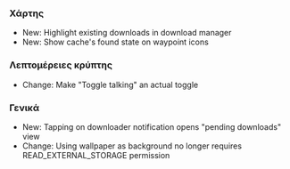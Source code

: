 ### Χάρτης
- New: Highlight existing downloads in download manager
- New: Show cache's found state on waypoint icons

### Λεπτομέρειες κρύπτης
- Change: Make "Toggle talking" an actual toggle

### Γενικά
- New: Tapping on downloader notification opens "pending downloads" view
- Change: Using wallpaper as background no longer requires READ_EXTERNAL_STORAGE permission
